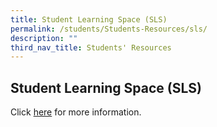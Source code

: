 ```yaml
---
title: Student Learning Space (SLS)
permalink: /students/Students-Resources/sls/
description: ""
third_nav_title: Students' Resources
---
```

## Student Learning Space (SLS)

Click [here](https://vle.learning.moe.edu.sg/login) for more information.